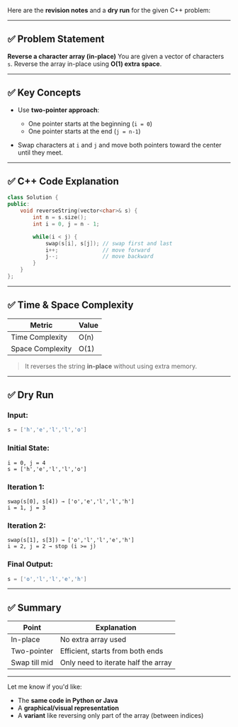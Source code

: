 Here are the **revision notes** and a **dry run** for the given C++ problem:

---

## ✅ **Problem Statement**

**Reverse a character array (in-place)**
You are given a vector of characters `s`. Reverse the array in-place using **O(1) extra space**.

---

## ✅ **Key Concepts**

* Use **two-pointer approach**:

  * One pointer starts at the beginning (`i = 0`)
  * One pointer starts at the end (`j = n-1`)
* Swap characters at `i` and `j` and move both pointers toward the center until they meet.

---

## ✅ **C++ Code Explanation**

```cpp
class Solution { 
public:
    void reverseString(vector<char>& s) {
        int n = s.size();
        int i = 0, j = n - 1;

        while(i < j) {
            swap(s[i], s[j]); // swap first and last
            i++;              // move forward
            j--;              // move backward
        }
    }
};
```

---

## ✅ **Time & Space Complexity**

| Metric           | Value |
| ---------------- | ----- |
| Time Complexity  | O(n)  |
| Space Complexity | O(1)  |

> It reverses the string **in-place** without using extra memory.

---

## ✅ **Dry Run**

### Input:

```cpp
s = ['h','e','l','l','o']
```

### Initial State:

```
i = 0, j = 4
s = ['h','e','l','l','o']
```

### Iteration 1:

```
swap(s[0], s[4]) → ['o','e','l','l','h']
i = 1, j = 3
```

### Iteration 2:

```
swap(s[1], s[3]) → ['o','l','l','e','h']
i = 2, j = 2 → stop (i >= j)
```

### Final Output:

```cpp
s = ['o','l','l','e','h']
```

---

## ✅ Summary

| Point         | Explanation                         |
| ------------- | ----------------------------------- |
| In-place      | No extra array used                 |
| Two-pointer   | Efficient, starts from both ends    |
| Swap till mid | Only need to iterate half the array |

---

Let me know if you'd like:

* The **same code in Python or Java**
* A **graphical/visual representation**
* A **variant** like reversing only part of the array (between indices)
